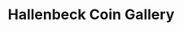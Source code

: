 ---
title: "Hallenbeck Coin Gallery"
url: /colorado-springs/hallenbeck-coin-gallery/
shop: collector
---